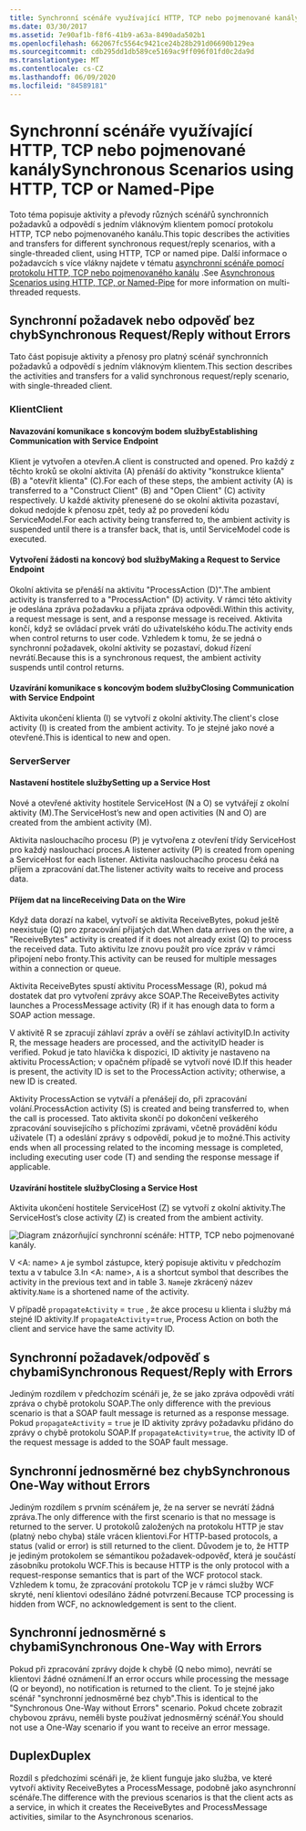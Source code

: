 ```yaml
---
title: Synchronní scénáře využívající HTTP, TCP nebo pojmenované kanály
ms.date: 03/30/2017
ms.assetid: 7e90af1b-f8f6-41b9-a63a-8490ada502b1
ms.openlocfilehash: 662067fc5564c9421ce24b28b291d06690b129ea
ms.sourcegitcommit: cdb295dd1db589ce5169ac9ff096f01fd0c2da9d
ms.translationtype: MT
ms.contentlocale: cs-CZ
ms.lasthandoff: 06/09/2020
ms.locfileid: "84589181"
---
```

# <a name="synchronous-scenarios-using-http-tcp-or-named-pipe"></a><span data-ttu-id="8f481-102">Synchronní scénáře využívající HTTP, TCP nebo pojmenované kanály</span><span class="sxs-lookup"><span data-stu-id="8f481-102">Synchronous Scenarios using HTTP, TCP or Named-Pipe</span></span>
<span data-ttu-id="8f481-103">Toto téma popisuje aktivity a převody různých scénářů synchronních požadavků a odpovědí s jedním vláknovým klientem pomocí protokolu HTTP, TCP nebo pojmenovaného kanálu.</span><span class="sxs-lookup"><span data-stu-id="8f481-103">This topic describes the activities and transfers for different synchronous request/reply scenarios, with a single-threaded client, using HTTP, TCP or named pipe.</span></span> <span data-ttu-id="8f481-104">Další informace o požadavcích s více vlákny najdete v tématu [asynchronní scénáře pomocí protokolu HTTP, TCP nebo pojmenovaného kanálu](asynchronous-scenarios-using-http-tcp-or-named-pipe.md) .</span><span class="sxs-lookup"><span data-stu-id="8f481-104">See [Asynchronous Scenarios using HTTP, TCP, or Named-Pipe](asynchronous-scenarios-using-http-tcp-or-named-pipe.md) for more information on multi-threaded requests.</span></span>  
  
## <a name="synchronous-requestreply-without-errors"></a><span data-ttu-id="8f481-105">Synchronní požadavek nebo odpověď bez chyb</span><span class="sxs-lookup"><span data-stu-id="8f481-105">Synchronous Request/Reply without Errors</span></span>  
 <span data-ttu-id="8f481-106">Tato část popisuje aktivity a přenosy pro platný scénář synchronních požadavků a odpovědí s jedním vláknovým klientem.</span><span class="sxs-lookup"><span data-stu-id="8f481-106">This section describes the activities and transfers for a valid synchronous request/reply scenario, with single-threaded client.</span></span>  
  
### <a name="client"></a><span data-ttu-id="8f481-107">Klient</span><span class="sxs-lookup"><span data-stu-id="8f481-107">Client</span></span>  
  
#### <a name="establishing-communication-with-service-endpoint"></a><span data-ttu-id="8f481-108">Navazování komunikace s koncovým bodem služby</span><span class="sxs-lookup"><span data-stu-id="8f481-108">Establishing Communication with Service Endpoint</span></span>  
 <span data-ttu-id="8f481-109">Klient je vytvořen a otevřen.</span><span class="sxs-lookup"><span data-stu-id="8f481-109">A client is constructed and opened.</span></span> <span data-ttu-id="8f481-110">Pro každý z těchto kroků se okolní aktivita (A) přenáší do aktivity "konstrukce klienta" (B) a "otevřít klienta" (C).</span><span class="sxs-lookup"><span data-stu-id="8f481-110">For each of these steps, the ambient activity (A) is transferred to a "Construct Client" (B) and "Open Client" (C) activity respectively.</span></span> <span data-ttu-id="8f481-111">U každé aktivity přenesené do se okolní aktivita pozastaví, dokud nedojde k přenosu zpět, tedy až po provedení kódu ServiceModel.</span><span class="sxs-lookup"><span data-stu-id="8f481-111">For each activity being transferred to, the ambient activity is suspended until there is a transfer back, that is, until ServiceModel code is executed.</span></span>  
  
#### <a name="making-a-request-to-service-endpoint"></a><span data-ttu-id="8f481-112">Vytvoření žádosti na koncový bod služby</span><span class="sxs-lookup"><span data-stu-id="8f481-112">Making a Request to Service Endpoint</span></span>  
 <span data-ttu-id="8f481-113">Okolní aktivita se přenáší na aktivitu "ProcessAction (D)".</span><span class="sxs-lookup"><span data-stu-id="8f481-113">The ambient activity is transferred to a "ProcessAction" (D) activity.</span></span> <span data-ttu-id="8f481-114">V rámci této aktivity je odeslána zpráva požadavku a přijata zpráva odpovědi.</span><span class="sxs-lookup"><span data-stu-id="8f481-114">Within this activity, a request message is sent, and a response message is received.</span></span> <span data-ttu-id="8f481-115">Aktivita končí, když se ovládací prvek vrátí do uživatelského kódu.</span><span class="sxs-lookup"><span data-stu-id="8f481-115">The activity ends when control returns to user code.</span></span> <span data-ttu-id="8f481-116">Vzhledem k tomu, že se jedná o synchronní požadavek, okolní aktivity se pozastaví, dokud řízení nevrátí.</span><span class="sxs-lookup"><span data-stu-id="8f481-116">Because this is a synchronous request, the ambient activity suspends until control returns.</span></span>  
  
#### <a name="closing-communication-with-service-endpoint"></a><span data-ttu-id="8f481-117">Uzavírání komunikace s koncovým bodem služby</span><span class="sxs-lookup"><span data-stu-id="8f481-117">Closing Communication with Service Endpoint</span></span>  
 <span data-ttu-id="8f481-118">Aktivita ukončení klienta (I) se vytvoří z okolní aktivity.</span><span class="sxs-lookup"><span data-stu-id="8f481-118">The client's close activity (I) is created from the ambient activity.</span></span> <span data-ttu-id="8f481-119">To je stejné jako nové a otevřené.</span><span class="sxs-lookup"><span data-stu-id="8f481-119">This is identical to new and open.</span></span>  
  
### <a name="server"></a><span data-ttu-id="8f481-120">Server</span><span class="sxs-lookup"><span data-stu-id="8f481-120">Server</span></span>  
  
#### <a name="setting-up-a-service-host"></a><span data-ttu-id="8f481-121">Nastavení hostitele služby</span><span class="sxs-lookup"><span data-stu-id="8f481-121">Setting up a Service Host</span></span>  
 <span data-ttu-id="8f481-122">Nové a otevřené aktivity hostitele ServiceHost (N a O) se vytvářejí z okolní aktivity (M).</span><span class="sxs-lookup"><span data-stu-id="8f481-122">The ServiceHost’s new and open activities (N and O) are created from the ambient activity (M).</span></span>  
  
 <span data-ttu-id="8f481-123">Aktivita naslouchacího procesu (P) je vytvořena z otevření třídy ServiceHost pro každý naslouchací proces.</span><span class="sxs-lookup"><span data-stu-id="8f481-123">A listener activity (P) is created from opening a ServiceHost for each listener.</span></span> <span data-ttu-id="8f481-124">Aktivita naslouchacího procesu čeká na příjem a zpracování dat.</span><span class="sxs-lookup"><span data-stu-id="8f481-124">The listener activity waits to receive and process data.</span></span>  
  
#### <a name="receiving-data-on-the-wire"></a><span data-ttu-id="8f481-125">Příjem dat na lince</span><span class="sxs-lookup"><span data-stu-id="8f481-125">Receiving Data on the Wire</span></span>  
 <span data-ttu-id="8f481-126">Když data dorazí na kabel, vytvoří se aktivita ReceiveBytes, pokud ještě neexistuje (Q) pro zpracování přijatých dat.</span><span class="sxs-lookup"><span data-stu-id="8f481-126">When data arrives on the wire, a "ReceiveBytes" activity is created if it does not already exist (Q) to process the received data.</span></span> <span data-ttu-id="8f481-127">Tuto aktivitu lze znovu použít pro více zpráv v rámci připojení nebo fronty.</span><span class="sxs-lookup"><span data-stu-id="8f481-127">This activity can be reused for multiple messages within a connection or queue.</span></span>  
  
 <span data-ttu-id="8f481-128">Aktivita ReceiveBytes spustí aktivitu ProcessMessage (R), pokud má dostatek dat pro vytvoření zprávy akce SOAP.</span><span class="sxs-lookup"><span data-stu-id="8f481-128">The ReceiveBytes activity launches a ProcessMessage activity (R) if it has enough data to form a SOAP action message.</span></span>  
  
 <span data-ttu-id="8f481-129">V aktivitě R se zpracují záhlaví zpráv a ověří se záhlaví activityID.</span><span class="sxs-lookup"><span data-stu-id="8f481-129">In activity R, the message headers are processed, and the activityID header is verified.</span></span> <span data-ttu-id="8f481-130">Pokud je tato hlavička k dispozici, ID aktivity je nastaveno na aktivitu ProcessAction; v opačném případě se vytvoří nové ID.</span><span class="sxs-lookup"><span data-stu-id="8f481-130">If this header is present, the activity ID is set to the ProcessAction activity; otherwise, a new ID is created.</span></span>  
  
 <span data-ttu-id="8f481-131">Aktivity ProcessAction se vytváří a přenášejí do, při zpracování volání.</span><span class="sxs-lookup"><span data-stu-id="8f481-131">ProcessAction activity (S) is created and being transferred to, when the call is processed.</span></span> <span data-ttu-id="8f481-132">Tato aktivita skončí po dokončení veškerého zpracování souvisejícího s příchozími zprávami, včetně provádění kódu uživatele (T) a odeslání zprávy s odpovědí, pokud je to možné.</span><span class="sxs-lookup"><span data-stu-id="8f481-132">This activity ends when all processing related to the incoming message is completed, including executing user code (T) and sending the response message if applicable.</span></span>  
  
#### <a name="closing-a-service-host"></a><span data-ttu-id="8f481-133">Uzavírání hostitele služby</span><span class="sxs-lookup"><span data-stu-id="8f481-133">Closing a Service Host</span></span>  
 <span data-ttu-id="8f481-134">Aktivita ukončení hostitele ServiceHost (Z) se vytvoří z okolní aktivity.</span><span class="sxs-lookup"><span data-stu-id="8f481-134">The ServiceHost’s close activity (Z) is created from the ambient activity.</span></span>  
  
 ![Diagram znázorňující synchronní scénáře: HTTP, TCP nebo pojmenované kanály.](./media/synchronous-scenarios-using-http-tcp-or-named-pipe/synchronous-scenario-http-tcp-named-pipes.gif)  
  
 <span data-ttu-id="8f481-136">V \<A: name> `A` je symbol zástupce, který popisuje aktivitu v předchozím textu a v tabulce 3.</span><span class="sxs-lookup"><span data-stu-id="8f481-136">In \<A: name>, `A` is a shortcut symbol that describes the activity in the previous text and in table 3.</span></span> <span data-ttu-id="8f481-137">`Name`je zkrácený název aktivity.</span><span class="sxs-lookup"><span data-stu-id="8f481-137">`Name` is a shortened name of the activity.</span></span>  
  
 <span data-ttu-id="8f481-138">V případě `propagateActivity` = `true` , že akce procesu u klienta i služby má stejné ID aktivity.</span><span class="sxs-lookup"><span data-stu-id="8f481-138">If `propagateActivity`=`true`, Process Action on both the client and service have the same activity ID.</span></span>  
  
## <a name="synchronous-requestreply-with-errors"></a><span data-ttu-id="8f481-139">Synchronní požadavek/odpověď s chybami</span><span class="sxs-lookup"><span data-stu-id="8f481-139">Synchronous Request/Reply with Errors</span></span>  
 <span data-ttu-id="8f481-140">Jediným rozdílem v předchozím scénáři je, že se jako zpráva odpovědi vrátí zpráva o chybě protokolu SOAP.</span><span class="sxs-lookup"><span data-stu-id="8f481-140">The only difference with the previous scenario is that a SOAP fault message is returned as a response message.</span></span> <span data-ttu-id="8f481-141">Pokud `propagateActivity` = `true` je ID aktivity zprávy požadavku přidáno do zprávy o chybě protokolu SOAP.</span><span class="sxs-lookup"><span data-stu-id="8f481-141">If `propagateActivity`=`true`, the activity ID of the request message is added to the SOAP fault message.</span></span>  
  
## <a name="synchronous-one-way-without-errors"></a><span data-ttu-id="8f481-142">Synchronní jednosměrné bez chyb</span><span class="sxs-lookup"><span data-stu-id="8f481-142">Synchronous One-Way without Errors</span></span>  
 <span data-ttu-id="8f481-143">Jediným rozdílem s prvním scénářem je, že na server se nevrátí žádná zpráva.</span><span class="sxs-lookup"><span data-stu-id="8f481-143">The only difference with the first scenario is that no message is returned to the server.</span></span> <span data-ttu-id="8f481-144">U protokolů založených na protokolu HTTP je stav (platný nebo chyba) stále vrácen klientovi.</span><span class="sxs-lookup"><span data-stu-id="8f481-144">For HTTP-based protocols, a status (valid or error) is still returned to the client.</span></span> <span data-ttu-id="8f481-145">Důvodem je to, že HTTP je jediným protokolem se sémantikou požadavek-odpověď, která je součástí zásobníku protokolu WCF.</span><span class="sxs-lookup"><span data-stu-id="8f481-145">This is because HTTP is the only protocol with a request-response semantics that is part of the WCF protocol stack.</span></span> <span data-ttu-id="8f481-146">Vzhledem k tomu, že zpracování protokolu TCP je v rámci služby WCF skryté, není klientovi odesíláno žádné potvrzení.</span><span class="sxs-lookup"><span data-stu-id="8f481-146">Because TCP processing is hidden from WCF, no acknowledgement is sent to the client.</span></span>  
  
## <a name="synchronous-one-way-with-errors"></a><span data-ttu-id="8f481-147">Synchronní jednosměrné s chybami</span><span class="sxs-lookup"><span data-stu-id="8f481-147">Synchronous One-Way with Errors</span></span>  
 <span data-ttu-id="8f481-148">Pokud při zpracování zprávy dojde k chybě (Q nebo mimo), nevrátí se klientovi žádné oznámení.</span><span class="sxs-lookup"><span data-stu-id="8f481-148">If an error occurs while processing the message (Q or beyond), no notification is returned to the client.</span></span> <span data-ttu-id="8f481-149">To je stejné jako scénář "synchronní jednosměrné bez chyb".</span><span class="sxs-lookup"><span data-stu-id="8f481-149">This is identical to the "Synchronous One-Way without Errors" scenario.</span></span> <span data-ttu-id="8f481-150">Pokud chcete zobrazit chybovou zprávu, neměli byste používat jednosměrný scénář.</span><span class="sxs-lookup"><span data-stu-id="8f481-150">You should not use a One-Way scenario if you want to receive an error message.</span></span>  
  
## <a name="duplex"></a><span data-ttu-id="8f481-151">Duplex</span><span class="sxs-lookup"><span data-stu-id="8f481-151">Duplex</span></span>  
 <span data-ttu-id="8f481-152">Rozdíl s předchozími scénáři je, že klient funguje jako služba, ve které vytvoří aktivity ReceiveBytes a ProcessMessage, podobně jako asynchronní scénáře.</span><span class="sxs-lookup"><span data-stu-id="8f481-152">The difference with the previous scenarios is that the client acts as a service, in which it creates the ReceiveBytes and ProcessMessage activities, similar to the Asynchronous scenarios.</span></span>
